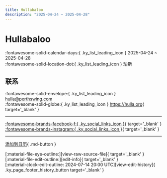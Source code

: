 ```yaml
---
title: Hullabaloo
description: "2025-04-24 ~ 2025-04-28"
---
```


# Hullabaloo 

:fontawesome-solid-calendar-days:{ .ky_list_leading_icon } 2025-04-24 ~ 2025-04-28  
:fontawesome-solid-location-dot:{ .ky_list_leading_icon } 珀斯  

## 联系

:fontawesome-solid-envelope:{ .ky_list_leading_icon } <hulla@perthswing.com>  
:fontawesome-solid-globe:{ .ky_list_leading_icon } <https://hulla.org>{ target='_blank' }  

---

 [:fontawesome-brands-facebook-f:{ .ky_social_links_icon }](https://www.facebook.com/HullaPerth){ target='_blank' } [:fontawesome-brands-instagram:{ .ky_social_links_icon }](https://instagram.com/PerthSwing){ target='_blank' }

---

[添加到日历](https://swing.news/ics/zh-Hans/2025/au/hullabaloo-2025.ics){ .md-button }

<div class="ky_page_footer" markdown>
<div class="ky_page_footer_trailing" markdown="span">
[:material-file-eye-outline:][view-raw-source-file]{ target='_blank' }
[:material-file-edit-outline:][edit-info]{ target='_blank' }
</div>
<div class="ky_page_footer_leading" markdown="span">
[:material-clock-edit-outline: 2024-07-14 20:00 UTC][view-edit-history]{ .ky_page_footer_history_button target='_blank' }
</div>
</div>

[view-raw-source-file]: https://github.com/swingdance/events/blob/main/2025/au/hullabaloo-2025.json "查看原始源文件"
[edit-info]: https://github.com/swingdance/events/issues/new?assignees=&labels=update+event&projects=&template=03-update_entity.yml&title=%5B2025%2Fau%5D%20Hullabaloo&region=au&year=2025&id=hullabaloo-2025&name=Hullabaloo&org_id= "编辑信息"

[view-edit-history]: https://github.com/swingdance/events/commits/main/2025/au/hullabaloo-2025.json "查看编辑历史"

